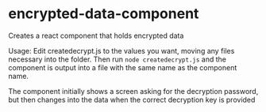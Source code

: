 # encrypted-data-component
Creates a react component that holds encrypted data

Usage: Edit createdecrypt.js to the values you want, moving any files necessary into the folder.
Then run `node createdecrypt.js` and the component is output into a file with the same name as the component name.

The component initially shows a screen asking for the decryption password, but then changes into the data when the correct decryption key is provided

